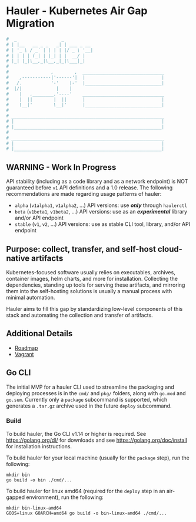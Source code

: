 # Hauler - Kubernetes Air Gap Migration
```bash
#  _                 _           
# | |__   __ _ _   _| | ___ _ __ 
# | '_ \ / _` | | | | |/ _ \ '__|
# | | | | (_| | |_| | |  __/ |   
# |_| |_|\__,_|\__,_|_|\___|_| 
#
#                ,        ,  _______________________________
#    ,-----------|'------'|  |                             |
#   /.           '-'    |-'  |_____________________________|
#  |/|             |    |
#    |   .________.'----'    _______________________________
#    |  ||        |  ||      |                             |
#    \__|'        \__|'      |_____________________________|
#
# __________________________________________________________
# |                                                        |
# |________________________________________________________|
#
# __________________________________________________________
# |                                                        |
# |________________________________________________________|

```

## WARNING - Work In Progress

API stability (including as a code library and as a network endpoint) is NOT guaranteed before `v1` API definitions and a 1.0 release. The following recommendations are made regarding usage patterns of hauler:
- `alpha` (`v1alpha1`, `v1alpha2`, ...) API versions: use **_only_** through `haulerctl`
- `beta` (`v1beta1`, `v1beta2`, ...) API versions: use as an **_experimental_** library and/or API endpoint
- `stable` (`v1`, `v2`, ...) API versions: use as stable CLI tool, library, and/or API endpoint

## Purpose: collect, transfer, and self-host cloud-native artifacts

Kubernetes-focused software usually relies on executables, archives, container images, helm charts, and more for installation. Collecting the dependencies, standing up tools for serving these artifacts, and mirroring them into the self-hosting solutions is usually a manual process with minimal automation. 

Hauler aims to fill this gap by standardizing low-level components of this stack and automating the collection and transfer of artifacts.

## Additional Details

- [Roadmap](./ROADMAP.md)
- [Vagrant](./VAGRANT.md)

## Go CLI

The initial MVP for a hauler CLI used to streamline the packaging and deploying processes is in the `cmd/` and `pkg/` folders, along with `go.mod` and `go.sum`. Currently only a `package` subcommand is supported, which generates a `.tar.gz` archive used in the future `deploy` subcommand.

### Build

To build hauler, the Go CLI v1.14 or higher is required. See <https://golang.org/dl/> for downloads and see <https://golang.org/doc/install> for installation instructions.

To build hauler for your local machine (usually for the `package` step), run the following:

```shell
mkdir bin
go build -o bin ./cmd/...
```

To build hauler for linux amd64 (required for the `deploy` step in an air-gapped environment), run the following:

```shell
mkdir bin-linux-amd64
GOOS=linux GOARCH=amd64 go build -o bin-linux-amd64 ./cmd/...
```
